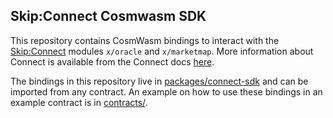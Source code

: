 Skip:Connect Cosmwasm SDK
-------------------------

This repository contains CosmWasm bindings to interact with the
[Skip:Connect](https://github.com/skip-mev/connect) modules `x/oracle` and
`x/marketmap`. More information about Connect is available from the Connect docs
[here](https://docs.skip.build/connect/introduction).

The bindings in this repository live in
[packages/connect-sdk](./packages/connect-sdk/) and can be imported from any
contract. An example on how to use these bindings in an example contract is in
[contracts/](./contracts/).


